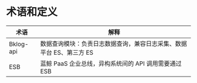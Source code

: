 # 术语和定义

| 术语 | 解释 |
|--|--|
| Bklog-api |	数据查询模块：负责日志数据查询，兼容日志采集、数据平台 ES、第三方 ES |
| ESB	  | 蓝鲸 PaaS 企业总线，异构系统间的 API 调用需要通过 ESB |
